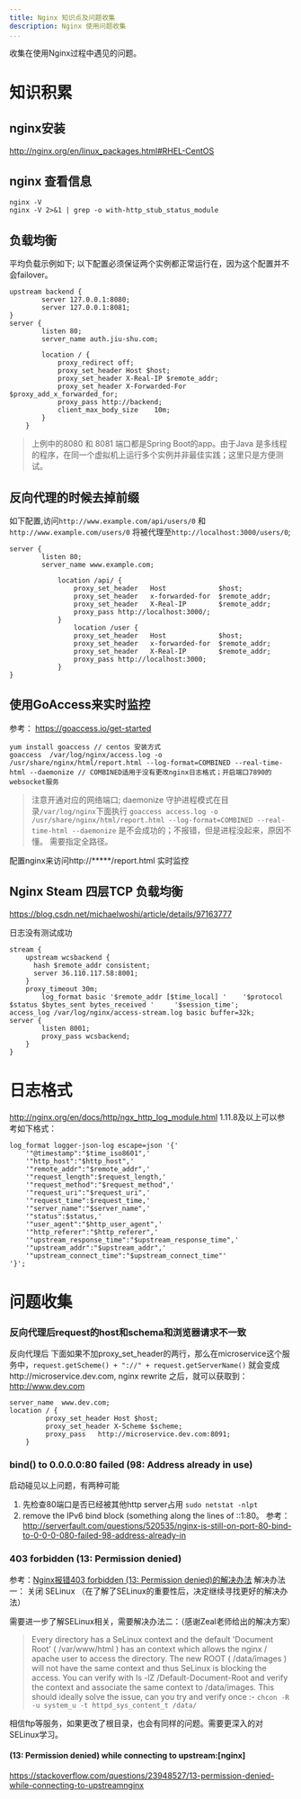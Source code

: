 ```yaml
---
title: Nginx 知识点及问题收集
description: Nginx 使用问题收集
...
```


收集在使用Nginx过程中遇见的问题。

# 知识积累
## nginx安装
http://nginx.org/en/linux_packages.html#RHEL-CentOS
## nginx 查看信息
```
nginx -V
nginx -V 2>&1 | grep -o with-http_stub_status_module
```
## 负载均衡
平均负载示例如下; 以下配置必须保证两个实例都正常运行在，因为这个配置并不会failover。
```
upstream backend {
        server 127.0.0.1:8080;
        server 127.0.0.1:8081;
}
server {
        listen 80;
        server_name auth.jiu-shu.com;

        location / {
            proxy_redirect off;
            proxy_set_header Host $host;
            proxy_set_header X-Real-IP $remote_addr;
            proxy_set_header X-Forwarded-For $proxy_add_x_forwarded_for;
            proxy_pass http://backend;
            client_max_body_size    10m;
        }
    }
```
> 上例中的8080 和 8081 端口都是Spring Boot的app。由于Java 是多线程的程序，在同一个虚拟机上运行多个实例并非最佳实践；这里只是方便测试。

## 反向代理的时候去掉前缀
 如下配置,访问`http://www.example.com/api/users/0` 和 `http://www.example.com/users/0` 将被代理至`http://localhost:3000/users/0`; 
```
server {
        listen 80;
        server_name www.example.com;

			location /api/ {
				proxy_set_header   Host             $host;
				proxy_set_header   x-forwarded-for  $remote_addr;
				proxy_set_header   X-Real-IP        $remote_addr;
				proxy_pass http://localhost:3000/;
			}
				location /user {
				proxy_set_header   Host             $host;
				proxy_set_header   x-forwarded-for  $remote_addr;
				proxy_set_header   X-Real-IP        $remote_addr;
				proxy_pass http://localhost:3000;
			}
}
```
## 使用GoAccess来实时监控
参考： https://goaccess.io/get-started
```
yum install goaccess // centos 安装方式
goaccess  /var/log/nginx/access.log -o /usr/share/nginx/html/report.html --log-format=COMBINED --real-time-html --daemonize // COMBINED适用于没有更改nginx日志格式；开启端口7890的websocket服务
```
>  注意开通对应的网络端口; daemonize 守护进程模式在目录`/var/log/nginx`下面执行
`goaccess access.log -o /usr/share/nginx/html/report.html --log-format=COMBINED --real-time-html --daemonize` 是不会成功的；不报错，但是进程没起来，原因不懂。 需要指定全路径。

配置nginx来访问http://*****/report.html 实时监控
## Nginx Steam 四层TCP 负载均衡
https://blog.csdn.net/michaelwoshi/article/details/97163777

日志没有测试成功
```
stream {
    upstream wcsbackend {
      hash $remote_addr consistent;
      server 36.110.117.58:8001;
    }
    proxy_timeout 30m;
		log_format basic '$remote_addr [$time_local] '    '$protocol $status $bytes_sent bytes_received '     '$session_time';
access_log /var/log/nginx/access-stream.log basic buffer=32k;    
server {
        listen 8001;
        proxy_pass wcsbackend;
    }
}

```

# 日志格式
http://nginx.org/en/docs/http/ngx_http_log_module.html
1.11.8及以上可以参考如下格式：
```
log_format logger-json-log escape=json '{' 
	'"@timestamp":"$time_iso8601",' 
	'"http_host":"$http_host",' 
	'"remote_addr":"$remote_addr",' 
	'"request_length":$request_length,' 
	'"request_method":"$request_method",' 
	'"request_uri":"$request_uri",' 
	'"request_time":$request_time,'
	'"server_name":"$server_name",' 
	'"status":$status,' 
	'"user_agent":"$http_user_agent",' 
	'"http_referer":"$http_referer",' 
	'"upstream_response_time":"$upstream_response_time",' 
	'"upstream_addr":"$upstream_addr",' 
	'"upstream_connect_time":"$upstream_connect_time"' 
'}'; 
```
# 问题收集

### 反向代理后request的host和schema和浏览器请求不一致
反向代理后
下面如果不加proxy_set_header的两行，那么在microservice这个服务中，`request.getScheme() + "://" + request.getServerName()` 就会变成http://microservice.dev.com, nginx rewrite 之后，就可以获取到：http://www.dev.com
```
server_name  www.dev.com;
location / {
		 proxy_set_header Host $host;
  		 proxy_set_header X-Scheme $scheme;	
		 proxy_pass   http://microservice.dev.com:8091;
  	}
```

### bind() to 0.0.0.0:80 failed (98: Address already in use)
启动碰见以上问题，有两种可能

 1. 先检查80端口是否已经被其他http server占用 `sudo netstat -nlpt`
 2. remove the IPv6 bind block (something along the lines of ::1:80。 参考：http://serverfault.com/questions/520535/nginx-is-still-on-port-80-bind-to-0-0-0-080-failed-98-address-already-in
 
### 403 forbidden (13: Permission denied)
参考：[Nginx报错403 forbidden (13: Permission denied)的解决办法](https://www.hi-docs.com/article/detail-MTE1.html)
解决办法一： 关闭 SELinux  （在了解了SELinux的重要性后，决定继续寻找更好的解决办法）

需要进一步了解SELinux相关，需要解决办法二：（感谢Zeal老师给出的解决方案）
> Every directory has a SeLinux context and the default 'Document Root' ( /var/www/html ) has an context which allows the nginx / apache user to access the directory.
The new ROOT ( /data/images ) will not have the same context and thus SeLinux  is blocking the access.
You can verify with ls -lZ /Default-Document-Root and verify the context and associate the same context to /data/images.
This should ideally solve the issue, can you try and verify once  :- 
`chcon -R -u system_u -t httpd_sys_content_t /data/`

相信ftp等服务，如果更改了根目录，也会有同样的问题。需要更深入的对SELinux学习。

#### (13: Permission denied) while connecting to upstream:[nginx]

https://stackoverflow.com/questions/23948527/13-permission-denied-while-connecting-to-upstreamnginx